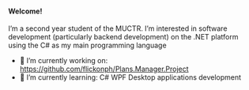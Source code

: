 #### Welcome!

I’m a second year student of the MUCTR. I’m interested in software development (particularly backend development) on the .NET platform using the C# as my main programming language

- 🔭 I’m currently working on: https://github.com/flickonph/Plans.Manager.Project
- 🌱 I’m currently learning: C# WPF Desktop applications development
